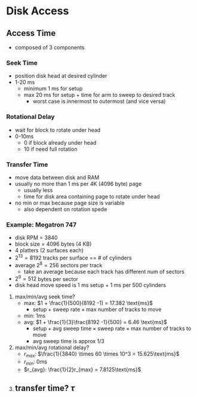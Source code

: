 # Disk Access
## Access Time
- composed of 3 components
### Seek Time
- position disk head at desired cylinder
- 1-20 ms
	- minimum 1 ms for setup
	- max 20 ms for setup + time for arm to sweep to desired track
		- worst case is innermost to outermost (and vice versa)
### Rotational Delay
- wait for block to rotate under head
- 0-10ms
	- 0 if block already under head
	- 10 if need full rotation
### Transfer Time
- move data between disk and RAM
- usually no more than 1 ms per 4K (4096 byte) page
	- usually less
	- time for disk area containing page to rotate under head
- no min or max because page size is variable
	- also dependent on rotation spede

### Example: Megatron 747
- disk RPM = 3840
- block size = 4096 bytes (4 KB)
- 4 platters (2 surfaces each)
- $2^{13}=8192$ tracks per surface == # of cylinders 
- average $2^8 = 256$ sectors per track
	- take an average because each track has different num of sectors
- $2^9=512$ bytes per sector
- disk head move speed is 1 ms setup + 1 ms per 500 cylinders
1. max/min/avg seek time?
	- max: $1 + \frac{1}{500}(8192 -1) = 17.382 \text{ms}$
		- $\text{setup} + \text{sweep rate}\times \text{max number of tracks to move}$
	- min: $1\text{ms}$
	- avg: $1 + \frac{1}{3}\frac{8192 -1}{500} = 6.46 \text{ms}$
		- $\text{setup} + \text{avg sweep time} \times \text{sweep rate}\times \text{max number of tracks to move}$
		- avg sweep time is approx 1/3
2. max/min/avg rotational delay?
	- $r_{max}$: $\frac{1}{3840} \times 60 \times 10^3 = 15.625\text{ms}$
	- $r_{min}$: $0 \text{ms}$
	- $r_{avg}: \frac{1}{2}r_{max} = 7.8125\text{ms}$
3. transfer time? $\tau$
	- 